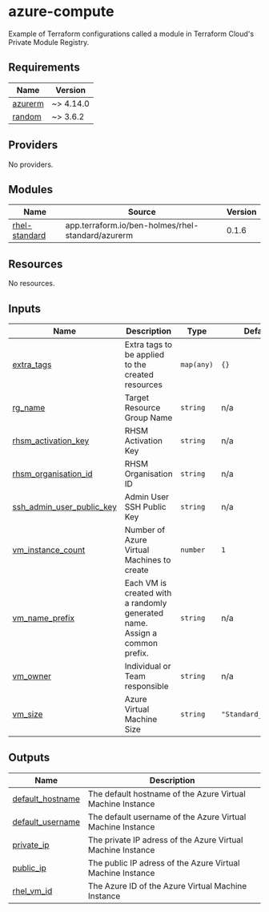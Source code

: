# azure-compute

Example of Terraform configurations called a module in Terraform Cloud's Private Module Registry.

<!-- BEGIN_TF_DOCS -->
## Requirements

| Name | Version |
|------|---------|
| <a name="requirement_azurerm"></a> [azurerm](#requirement\_azurerm) | ~> 4.14.0 |
| <a name="requirement_random"></a> [random](#requirement\_random) | ~> 3.6.2 |

## Providers

No providers.

## Modules

| Name | Source | Version |
|------|--------|---------|
| <a name="module_rhel-standard"></a> [rhel-standard](#module\_rhel-standard) | app.terraform.io/ben-holmes/rhel-standard/azurerm | 0.1.6 |

## Resources

No resources.

## Inputs

| Name | Description | Type | Default | Required |
|------|-------------|------|---------|:--------:|
| <a name="input_extra_tags"></a> [extra\_tags](#input\_extra\_tags) | Extra tags to be applied to the created resources | `map(any)` | `{}` | no |
| <a name="input_rg_name"></a> [rg\_name](#input\_rg\_name) | Target Resource Group Name | `string` | n/a | yes |
| <a name="input_rhsm_activation_key"></a> [rhsm\_activation\_key](#input\_rhsm\_activation\_key) | RHSM Activation Key | `string` | n/a | yes |
| <a name="input_rhsm_organisation_id"></a> [rhsm\_organisation\_id](#input\_rhsm\_organisation\_id) | RHSM Organisation ID | `string` | n/a | yes |
| <a name="input_ssh_admin_user_public_key"></a> [ssh\_admin\_user\_public\_key](#input\_ssh\_admin\_user\_public\_key) | Admin User SSH Public Key | `string` | n/a | yes |
| <a name="input_vm_instance_count"></a> [vm\_instance\_count](#input\_vm\_instance\_count) | Number of Azure Virtual Machines to create | `number` | `1` | no |
| <a name="input_vm_name_prefix"></a> [vm\_name\_prefix](#input\_vm\_name\_prefix) | Each VM is created with a randomly generated name. Assign a common prefix. | `string` | n/a | yes |
| <a name="input_vm_owner"></a> [vm\_owner](#input\_vm\_owner) | Individual or Team responsible | `string` | n/a | yes |
| <a name="input_vm_size"></a> [vm\_size](#input\_vm\_size) | Azure Virtual Machine Size | `string` | `"Standard_D2as_v5"` | no |

## Outputs

| Name | Description |
|------|-------------|
| <a name="output_default_hostname"></a> [default\_hostname](#output\_default\_hostname) | The default hostname of the Azure Virtual Machine Instance |
| <a name="output_default_username"></a> [default\_username](#output\_default\_username) | The default username of the Azure Virtual Machine Instance |
| <a name="output_private_ip"></a> [private\_ip](#output\_private\_ip) | The private IP adress of the Azure Virtual Machine Instance |
| <a name="output_public_ip"></a> [public\_ip](#output\_public\_ip) | The public IP adress of the Azure Virtual Machine Instance |
| <a name="output_rhel_vm_id"></a> [rhel\_vm\_id](#output\_rhel\_vm\_id) | The Azure ID of the Azure Virtual Machine Instance |
<!-- END_TF_DOCS -->